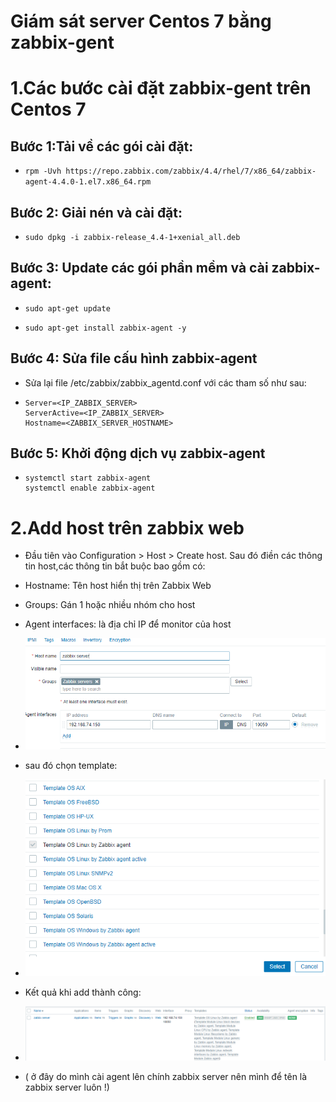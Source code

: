 
# Giám sát server Centos 7 bằng zabbix-gent

# 1.Các bước cài đặt zabbix-gent trên Centos 7

## Bước 1:Tải về các gói cài đặt:

- `rpm -Uvh https://repo.zabbix.com/zabbix/4.4/rhel/7/x86_64/zabbix-agent-4.4.0-1.el7.x86_64.rpm`

## Bước 2: Giải nén và cài đặt:

- `sudo dpkg -i zabbix-release_4.4-1+xenial_all.deb`

## Bước 3: Update các gói phần mềm và cài zabbix-agent:

- `sudo apt-get update`

- `sudo apt-get install zabbix-agent -y`

## Bước 4: Sửa file cấu hình zabbix-agent

- Sửa lại file /etc/zabbix/zabbix_agentd.conf với các tham số như sau:

-    ``` 
     Server=<IP_ZABBIX_SERVER>
     ServerActive=<IP_ZABBIX_SERVER>
     Hostname=<ZABBIX_SERVER_HOSTNAME>
	 
	 ```
	 
## Bước 5: Khởi động dịch vụ zabbix-agent

-   ```
    systemctl start zabbix-agent
    systemctl enable zabbix-agent
    
    ```
# 2.Add host trên zabbix web	

- Đầu tiên vào Configuration > Host > Create host. Sau đó điền các thông tin host,các thông tin bắt buộc bao gồm có:

 + Hostname: Tên host hiển thị trên Zabbix Web

 + Groups: Gán 1 hoặc nhiều nhóm cho host

 + Agent interfaces: là địa chỉ IP để monitor của host

- ![]( /image/cen1.PNG)

- sau đó chọn template:

- ![]( /image/cen2.PNG)

- Kết quả khi add thành công:

- ![]( /image/cen3.PNG)

- ( ở đây do mình cài agent lên chính zabbix server nên mình để tên là zabbix server luôn !)
	 

